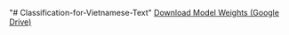 "# Classification-for-Vietnamese-Text" 
[Download Model Weights (Google Drive)](https://drive.google.com/drive/folders/1aoaLvEJSlU6hr2F-bB6ls085CATnckKb?usp=sharing)

